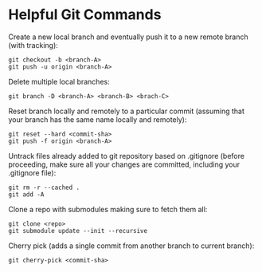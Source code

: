 # Helpful Git Commands

Create a new local branch and eventually push it to a new remote branch (with tracking):
```
git checkout -b <branch-A>
git push -u origin <branch-A>
```

Delete multiple local branches:
```
git branch -D <branch-A> <branch-B> <brach-C>
```

Reset branch locally and remotely to a particular commit
(assuming that your branch has the same name locally and remotely):
```
git reset --hard <commit-sha>
git push -f origin <branch-A>
```

Untrack files already added to git repository based on .gitignore
(before proceeding, make sure all your changes are committed, including your .gitignore file):
```
git rm -r --cached .
git add -A
```

Clone a repo with submodules making sure to fetch them all:
```
git clone <repo>
git submodule update --init --recursive
```

Cherry pick (adds a single commit from another branch to current branch):
```
git cherry-pick <commit-sha>
```
